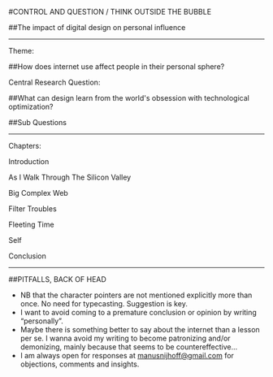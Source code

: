 #CONTROL AND QUESTION / THINK OUTSIDE THE BUBBLE

##The impact of digital design on personal influence

___

Theme: 

##How does internet use affect people in their personal sphere?

Central Research Question:  

##What can design learn from the world's obsession with technological optimization?

##Sub Questions


___

Chapters:

Introduction

As I Walk Through The Silicon Valley

Big Complex Web

Filter Troubles

Fleeting Time

Self

Conclusion

___

##PITFALLS, BACK OF HEAD

- NB that the character pointers are not mentioned explicitly more than once. No need for typecasting. Suggestion is key.
- I want to avoid coming to a premature conclusion or opinion by writing “personally”.  
- Maybe there is something better to say about the internet than a lesson per se. I wanna avoid my writing to become patronizing and/or demonizing, mainly because that seems to be countereffective...
- I am always open for responses at [manusnijhoff@gmail.com](mailto:manusnijhoff@gmail.com) for objections, comments and insights.
